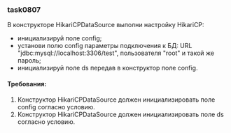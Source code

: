 
### task0807

В конструкторе HikariCPDataSource выполни настройку HikariCP:
- инициализируй поле config;
- установи полю config параметры подключения к БД: URL &quot;jdbc:mysql://localhost:3306/test&quot;, пользователя &quot;root&quot; и такой же пароль;
- инициализируй поле ds передав в конструктор поле config.


#### Требования:
1.	Конструктор HikariCPDataSource должен инициализировать поле config согласно условию.
2.	Конструктор HikariCPDataSource должен инициализировать поле ds согласно условию.

